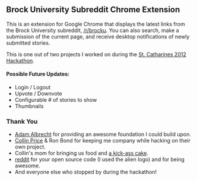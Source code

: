 ## Brock University Subreddit Chrome Extension  

This is an extension for Google Chrome that displays the latest links from the
Brock University subreddit, [/r/brocku](http://brocku.reddit.com).
You can also search, make a submission of the current page, and receive desktop notifications of newly submitted stories.

This is one out of two projects I worked on during the [St. Catharines 2012 Hackathon](https://www.facebook.com/events/216867181733366).

#### Possible Future Updates:
* Login / Logout
* Upvote / Downvote
* Configurable # of stories to show
* Thumbnails

### Thank You
* [Adam Albrecht](http://www.adamalbrecht.com) for providing an awesome foundation I could build upon.
* [Collin Price](https://github.com/collinprice) & Ron Bond for keeping me company while hacking on their own project.
* Collin's mom for bringing us food and [a kick-ass cake](https://twitter.com/#!/dideler/status/163405500308914177/photo/1).
* [reddit](https://github.com/reddit/reddit-companion) for your open source code (I used the alien logo) and for being awesome.
* And everyone else who stopped by during the hackathon!
